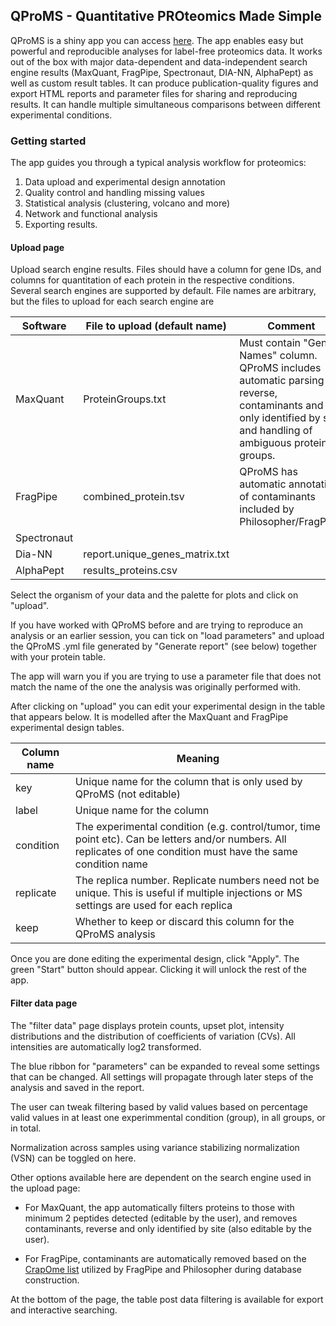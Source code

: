 ## QProMS - Quantitative PROteomics Made Simple

QProMS is a shiny app you can access [here](https://bioserver.ieo.it/shiny/app/qproms). The app enables easy but powerful and reproducible analyses for label-free proteomics data. It works out of the box with  major data-dependent and data-independent search engine results (MaxQuant, FragPipe, Spectronaut, DIA-NN, AlphaPept) as well as custom result tables. It can produce publication-quality figures and export HTML reports and parameter files for sharing and reproducing results. It can handle multiple simultaneous comparisons between different experimental conditions.

### Getting started

The app guides you through a typical analysis workflow for proteomics:

1. Data upload and experimental design annotation
2. Quality control and handling missing values
3. Statistical analysis (clustering, volcano and more)
4. Network and functional analysis
5. Exporting results.

#### Upload page

Upload search engine results. Files should have a column for gene IDs, and columns for quantitation of each protein in the respective conditions. Several search engines are supported by default. File names are arbitrary, but the files to upload for each search engine are


| Software    | File to upload (default name)  | Comment                                                                                                                                                            | 
|-------------|--------------------------------|--------------------------------------------------------------------------------------------------------------------------------------------------------------------| 
| MaxQuant    | ProteinGroups.txt              | Must contain "Gene Names" column. QProMS includes automatic parsing of reverse, contaminants and only identified by site and handling of ambiguous protein groups. |
| FragPipe    | combined_protein.tsv           | QProMS has automatic annotation of contaminants included by Philosopher/FragPipe.  |
| Spectronaut |                                |  | 
| Dia-NN      | report.unique_genes_matrix.txt | |  
| AlphaPept   | results_proteins.csv           | |  

Select the organism of your data and the palette for plots and click on "upload".

If you have worked with QProMS before and are trying to reproduce an analysis or an earlier session, you can tick on "load parameters" and upload the QProMS .yml file generated by "Generate report" (see below) together with your protein table.

The app will warn you if you are trying to use a parameter file that does not match the name of the one the analysis was originally performed with. 

After clicking on "upload" you can edit your experimental design in the table that appears below. It is modelled after the MaxQuant and FragPipe experimental design tables.

| Column name | Meaning                                                                                                                                                         |
|-------------|-----------------------------------------------------------------------------------------------------------------------------------------------------------------|
| key         | Unique name for the column that is only used by QProMS (not editable)                                                                                           | 
| label       | Unique name for the column                                                                                                                                      |
| condition   | The experimental condition (e.g. control/tumor, time point etc). Can be letters and/or numbers. All replicates of one condition must have the same condition name |
| replicate   | The replica number. Replicate numbers need not be unique. This is useful if multiple injections or MS settings are used for each replica             |
| keep        | Whether to keep or discard this column for the QProMS analysis                                                                                                  |

Once you are done editing the experimental design, click "Apply". The green "Start" button should appear. Clicking it will unlock the rest of the app.

#### Filter data page

The "filter data" page displays protein counts, upset plot, intensity distributions and the distribution of coefficients of variation (CVs). All intensities are automatically log2 transformed. 

The blue ribbon for "parameters" can be expanded to reveal some settings that can be changed. All settings will propagate through later steps of the analysis and saved in the report.

The user can tweak filtering based by valid values based on percentage valid values in at least one experimmental condition (group), in all groups, or in total.

Normalization across samples using variance stabilizing normalization (VSN) can be toggled on here.

Other options available here are dependent on the search engine used in the upload page: 

- For MaxQuant, the app automatically filters proteins to those with minimum 2 peptides detected (editable by the user), and removes contaminants, reverse and only identified by site (also editable by the user).

- For FragPipe, contaminants are automatically removed based on the [CrapOme list](https://reprint-apms.org/?q=about) utilized by FragPipe and Philosopher during database construction.

At the bottom of the page, the table post data filtering is available for export and interactive searching.